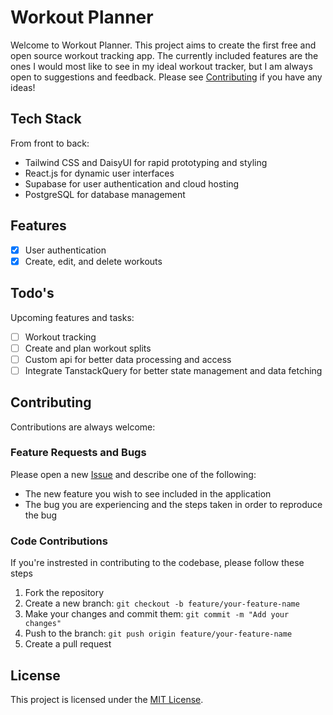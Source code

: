 # Workout Planner

Welcome to Workout Planner. This project aims to create the first free and open source workout tracking app. The currently included features are the ones I would most like to see in my ideal workout tracker, but I am always open to suggestions and feedback. Please see [Contributing](#contributing) if you have any ideas!

## Tech Stack

From front to back:

- Tailwind CSS and DaisyUI for rapid prototyping and styling
- React.js for dynamic user interfaces
- Supabase for user authentication and cloud hosting
- PostgreSQL for database management

## Features

- [x] User authentication
- [x] Create, edit, and delete workouts

## Todo's

Upcoming features and tasks:

- [ ] Workout tracking
- [ ] Create and plan workout splits
- [ ] Custom api for better data processing and access
- [ ] Integrate TanstackQuery for better state management and data fetching

## Contributing

Contributions are always welcome:

### Feature Requests and Bugs

Please open a new [Issue](https://github.com/traison-diedrich/workout-planner/issues) and describe one of the following:

- The new feature you wish to see included in the application
- The bug you are experiencing and the steps taken in order to reproduce the bug

### Code Contributions

If you're instrested in contributing to the codebase, please follow these steps

1. Fork the repository
2. Create a new branch: `git checkout -b feature/your-feature-name`
3. Make your changes and commit them: `git commit -m "Add your changes"`
4. Push to the branch: `git push origin feature/your-feature-name`
5. Create a pull request

## License

This project is licensed under the [MIT License](LICENSE).
